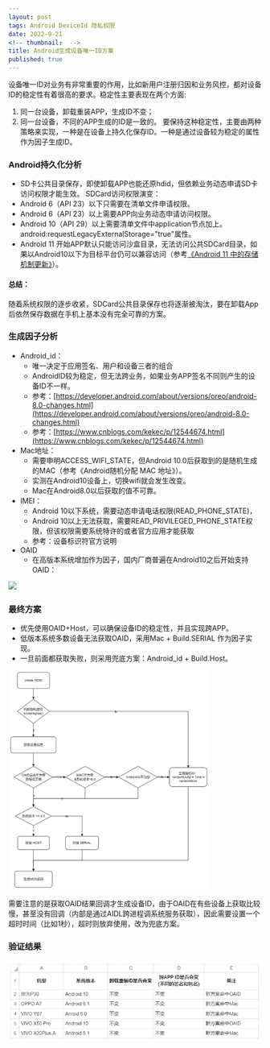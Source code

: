 ```yaml
---
layout: post
tags: Android DeviceId 隐私权限
date: 2022-9-21
<!-- thumbnail:  -->
title: Android生成设备唯一ID方案
published: true
---
```


设备唯一ID对业务有非常重要的作用，比如新用户注册归因和业务风控，都对设备ID的稳定性有着很高的要求。稳定性主要表现在两个方面:
1. 同一台设备，卸载重装APP，生成ID不变；
2. 同一台设备，不同的APP生成的ID是一致的。
要保持这种稳定性，主要由两种策略来实现，一种是在设备上持久化保存ID。一种是通过设备较为稳定的属性作为因子生成ID。

<!--more-->

### Android持久化分析
- SD卡公共目录保存，即使卸载APP也能还原hdid，但依赖业务动态申请SD卡访问权限才能生效。
SDCard访问权限演变：
- Android 6（API 23）以下只需要在清单文件申请权限。
- Android 6（API 23）以上需要APP向业务动态申请访问权限。
- Android 10（API 29）以上需要清单文件中application节点加上。android:requestLegacyExternalStorage="true"属性。
- Android 11 开始APP默认只能访问沙盒目录，无法访问公共SDCard目录，如果以Android10以下为目标平台仍可以兼容访问（参考[《Android 11 中的存储机制更新》](https://developer.android.com/about/versions/11/privacy/storage?hl=zh-cn)）。

#### 总结：
随着系统权限的逐步收紧，SDCard公共目录保存也将逐渐被淘汰，要在卸载App后依然保存数据在手机上基本没有完全可靠的方案。

### 生成因子分析
- Android_id：
  - 唯一决定于应用签名、用户和设备三者的组合
  - AndroidID较为稳定，但无法跨业务，如果业务APP签名不同则产生的设备ID不一样。
  - 参考：[https://developer.android.com/about/versions/oreo/android-8.0-changes.html](https://developer.android.com/about/versions/oreo/android-8.0-changes.html)
  - 参考：[https://www.cnblogs.com/kekec/p/12544674.html](https://www.cnblogs.com/kekec/p/12544674.html)
- Mac地址：
  - 需要申明ACCESS_WIFI_STATE，但Android 10.0后获取到的是随机生成的MAC（参考《Android随机分配 MAC 地址》）。
  - 实测在Android10设备上，切换wifi就会发生改变。
  - Mac在Android8.0以后获取的值不可靠。
- IMEI：
  - Android 10以下系统，需要动态申请电话权限(READ_PHONE_STATE)，
  - Android 10以上无法获取，需要READ_PRIVILEGED_PHONE_STATE权限，但该权限需要系统特许的或者官方应用才能获取
  - 参考：设备标识符官方说明
- OAID
  - 在高版本系统增加作为因子，国内厂商普遍在Android10之后开始支持OAID：
<div>    
	<img src="https://raw.githubusercontent.com/ruilin/blog/master/assets/img/d002.jpg"/>
</div>

### 最终方案
- 优先使用OAID+Host，可以确保设备ID的稳定性，并且实现跨APP。
- 低版本系统多数设备无法获取OAID，采用Mac + Build.SERIAL 作为因子实现。
- 一旦前面都获取失败，则采用兜底方案：Android_id + Build.Host。

<div>    
	<img src="https://raw.githubusercontent.com/ruilin/blog/master/assets/img/d003.jpg" style="width: 400px"/>
</div>

需要注意的是获取OAID结果回调才生成设备ID，由于OAID在有些设备上获取比较慢，甚至没有回调（内部是通过AIDL跨进程调系统服务获取），因此需要设置一个超时时间（比如1秒），超时则放弃使用，改为兜底方案。

### 验证结果
<div>    
	<img src="https://raw.githubusercontent.com/ruilin/blog/master/assets/img/d005.jpg"/>
</div>


